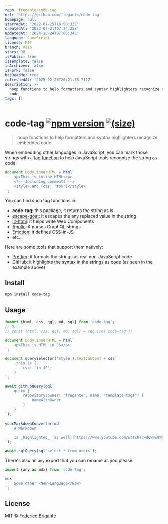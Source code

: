 ```yaml
---
repo: fregante/code-tag
url: 'https://github.com/fregante/code-tag'
homepage: null
starredAt: '2022-07-25T18:58:33Z'
createdAt: '2022-07-21T07:24:25Z'
updatedAt: '2024-10-24T07:06:34Z'
language: JavaScript
license: MIT
branch: main
stars: 98
isPublic: true
isTemplate: false
isArchived: false
isFork: false
hasReadMe: true
refreshedAt: '2025-02-25T20:21:38.711Z'
description: >-
  noop functions to help formatters and syntax highlighters recognize embedded
  code
tags: []
---
```


# code-tag [![npm version](https://img.shields.io/npm/v/code-tag.svg)][link-npm] [![(size)][badge-gzip]](#no-link)

[badge-gzip]: https://img.shields.io/bundlephobia/minzip/code-tag.svg?label=gzipped
[link-npm]: https://www.npmjs.com/package/code-tag

> noop functions to help formatters and syntax highlighters recognize embedded code

When embedding other languages in JavaScript, you can mark those strings with a [tag function](https://developer.mozilla.org/en-US/docs/Web/JavaScript/Reference/Template_literals#tagged_templates) to help JavaScript tools recognize the string as code:

```js
document.body.innerHTML = html`
	<p>This is inline HTML</p>
	<!-- Including comments -->
	<style>.and {css: 'too'}</style>
`;
```

You can find such tag functions in:

- **code-tag**: this package, it returns the string as is
- [escape-goat](https://github.com/sindresorhus/escape-goat): it escapes the any replaced value in the string
- [lit-html](https://lit.dev/docs/templates/overview/): it helps write Web Components
- [Apollo](https://www.apollographql.com/docs/resources/graphql-glossary/#gql-function): it parses GraphQL strings
- [Emotion](https://emotion.sh/docs/@emotion/css): it defines CSS-in-JS
- etc…

Here are some tools that support them natively:

- [Prettier](https://prettier.io/docs/en/options.html#embedded-language-formatting): it formats the strings as real non-JavaScript code
- GitHub: it highlights the syntax in the strings as code (as seen in the example above)

## Install

```sh
npm install code-tag
```

## Usage

```js
import {html, css, gql, md, sql} from 'code-tag';
// Or:
// const {html, css, gql, md, sql} = require('code-tag');

document.body.innerHTML = html`
	<p>This is HTML in JS</p>
`;

document.querySelector('style').textContent = css`
	.this.is {
		css: 'in JS';
	}
`;

await githubQuery(gql`
	query {
		repository(owner: "fregante", name: "template-tags") {
			nameWithOwner
		}
	}
`);

yourMarkdownConverter(md`
	# Markdown

	Is _highlighted_ [as well](https://www.youtube.com/watch?v=dQw4w9WgXcQ)
`);

await sqlQuery(sql`select * from users`);
```

There's also an `any` export that you can rename as you please:

```js
import {any as mdx} from 'code-tag';

mdx`
	Some other <New>Language</New>
`;
```

## License

MIT © [Federico Brigante](https://fregante.com)
